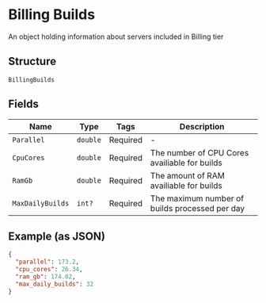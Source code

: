 
# Billing Builds

An object holding information about servers included in Billing tier

## Structure

`BillingBuilds`

## Fields

| Name | Type | Tags | Description |
|  --- | --- | --- | --- |
| `Parallel` | `double` | Required | - |
| `CpuCores` | `double` | Required | The number of CPU Cores availiable for builds |
| `RamGb` | `double` | Required | The amount of RAM availiable for builds |
| `MaxDailyBuilds` | `int?` | Required | The maximum number of builds processed per day |

## Example (as JSON)

```json
{
  "parallel": 173.2,
  "cpu_cores": 26.34,
  "ram_gb": 174.02,
  "max_daily_builds": 32
}
```


